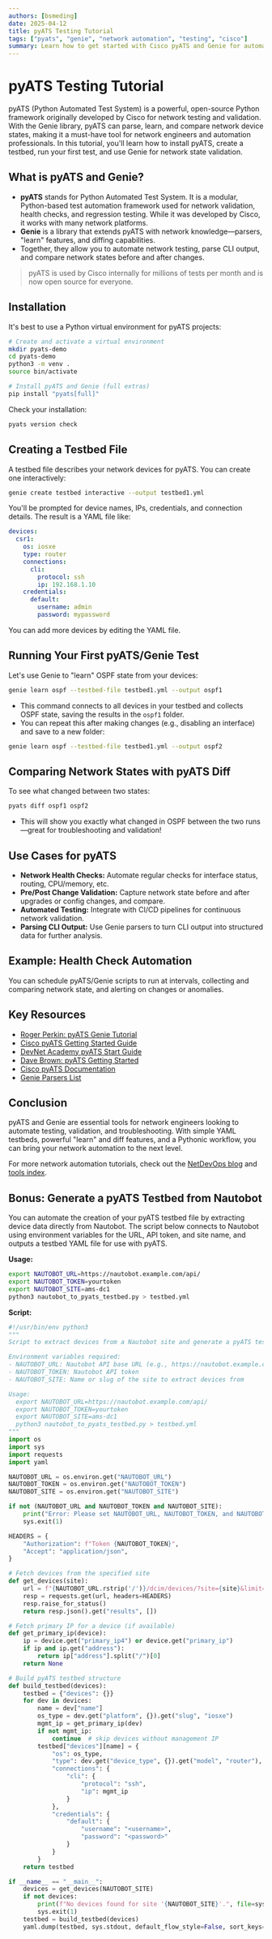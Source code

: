 ```yaml
---
authors: [bsmeding]
date: 2025-04-12
title: pyATS Testing Tutorial
tags: ["pyats", "genie", "network automation", "testing", "cisco"]
summary: Learn how to get started with Cisco pyATS and Genie for automated network testing, validation, and health checks.
---
```


# pyATS Testing Tutorial

pyATS (Python Automated Test System) is a powerful, open-source Python framework originally developed by Cisco for network testing and validation. With the Genie library, pyATS can parse, learn, and compare network device states, making it a must-have tool for network engineers and automation professionals. In this tutorial, you'll learn how to install pyATS, create a testbed, run your first test, and use Genie for network state validation.

<!-- more -->

## What is pyATS and Genie?

- **pyATS** stands for Python Automated Test System. It is a modular, Python-based test automation framework used for network validation, health checks, and regression testing. While it was developed by Cisco, it works with many network platforms.
- **Genie** is a library that extends pyATS with network knowledge—parsers, "learn" features, and diffing capabilities.
- Together, they allow you to automate network testing, parse CLI output, and compare network states before and after changes.

> pyATS is used by Cisco internally for millions of tests per month and is now open source for everyone.

## Installation

It's best to use a Python virtual environment for pyATS projects:

```bash
# Create and activate a virtual environment
mkdir pyats-demo
cd pyats-demo
python3 -m venv .
source bin/activate

# Install pyATS and Genie (full extras)
pip install "pyats[full]"
```

Check your installation:
```bash
pyats version check
```

## Creating a Testbed File

A testbed file describes your network devices for pyATS. You can create one interactively:

```bash
genie create testbed interactive --output testbed1.yml
```

You'll be prompted for device names, IPs, credentials, and connection details. The result is a YAML file like:

```yaml
devices:
  csr1:
    os: iosxe
    type: router
    connections:
      cli:
        protocol: ssh
        ip: 192.168.1.10
    credentials:
      default:
        username: admin
        password: mypassword
```

You can add more devices by editing the YAML file.

## Running Your First pyATS/Genie Test

Let's use Genie to "learn" OSPF state from your devices:

```bash
genie learn ospf --testbed-file testbed1.yml --output ospf1
```

- This command connects to all devices in your testbed and collects OSPF state, saving the results in the `ospf1` folder.
- You can repeat this after making changes (e.g., disabling an interface) and save to a new folder:

```bash
genie learn ospf --testbed-file testbed1.yml --output ospf2
```

## Comparing Network States with pyATS Diff

To see what changed between two states:

```bash
pyats diff ospf1 ospf2
```

- This will show you exactly what changed in OSPF between the two runs—great for troubleshooting and validation!

## Use Cases for pyATS

- **Network Health Checks:** Automate regular checks for interface status, routing, CPU/memory, etc.
- **Pre/Post Change Validation:** Capture network state before and after upgrades or config changes, and compare.
- **Automated Testing:** Integrate with CI/CD pipelines for continuous network validation.
- **Parsing CLI Output:** Use Genie parsers to turn CLI output into structured data for further analysis.

## Example: Health Check Automation

You can schedule pyATS/Genie scripts to run at intervals, collecting and comparing network state, and alerting on changes or anomalies.

## Key Resources

- [Roger Perkin: pyATS Genie Tutorial](https://www.rogerperkin.co.uk/network-automation/pyats/pyats-genie-tutorial/)
- [Cisco pyATS Getting Started Guide](https://developer.cisco.com/docs/pyats-getting-started/)
- [DevNet Academy pyATS Start Guide](https://docs.devnet-academy.com/docs/pyats_start_guide_v22.1/)
- [Dave Brown: pyATS Getting Started](https://davebrownblog.com/2025/03/04/pyats-getting-started/)
- [Cisco pyATS Documentation](https://pubhub.devnetcloud.com/media/pyats/docs/overview/introduction.html)
- [Genie Parsers List](https://pubhub.devnetcloud.com/media/genie-feature-browser/docs/#/parsers)

## Conclusion

pyATS and Genie are essential tools for network engineers looking to automate testing, validation, and troubleshooting. With simple YAML testbeds, powerful "learn" and diff features, and a Pythonic workflow, you can bring your network automation to the next level.

For more network automation tutorials, check out the [NetDevOps blog](/blog/index/) and [tools index](/tools/). 

## Bonus: Generate a pyATS Testbed from Nautobot

You can automate the creation of your pyATS testbed file by extracting device data directly from Nautobot. The script below connects to Nautobot using environment variables for the URL, API token, and site name, and outputs a testbed YAML file for use with pyATS.

**Usage:**
```bash
export NAUTOBOT_URL=https://nautobot.example.com/api/
export NAUTOBOT_TOKEN=yourtoken
export NAUTOBOT_SITE=ams-dc1
python3 nautobot_to_pyats_testbed.py > testbed.yml
```

**Script:**
```python
#!/usr/bin/env python3
"""
Script to extract devices from a Nautobot site and generate a pyATS testbed YAML file.

Environment variables required:
- NAUTOBOT_URL: Nautobot API base URL (e.g., https://nautobot.example.com/api/)
- NAUTOBOT_TOKEN: Nautobot API token
- NAUTOBOT_SITE: Name or slug of the site to extract devices from

Usage:
  export NAUTOBOT_URL=https://nautobot.example.com/api/
  export NAUTOBOT_TOKEN=yourtoken
  export NAUTOBOT_SITE=ams-dc1
  python3 nautobot_to_pyats_testbed.py > testbed.yml
"""
import os
import sys
import requests
import yaml

NAUTOBOT_URL = os.environ.get("NAUTOBOT_URL")
NAUTOBOT_TOKEN = os.environ.get("NAUTOBOT_TOKEN")
NAUTOBOT_SITE = os.environ.get("NAUTOBOT_SITE")

if not (NAUTOBOT_URL and NAUTOBOT_TOKEN and NAUTOBOT_SITE):
    print("Error: Please set NAUTOBOT_URL, NAUTOBOT_TOKEN, and NAUTOBOT_SITE environment variables.", file=sys.stderr)
    sys.exit(1)

HEADERS = {
    "Authorization": f"Token {NAUTOBOT_TOKEN}",
    "Accept": "application/json",
}

# Fetch devices from the specified site
def get_devices(site):
    url = f"{NAUTOBOT_URL.rstrip('/')}/dcim/devices/?site={site}&limit=1000"
    resp = requests.get(url, headers=HEADERS)
    resp.raise_for_status()
    return resp.json().get("results", [])

# Fetch primary IP for a device (if available)
def get_primary_ip(device):
    ip = device.get("primary_ip4") or device.get("primary_ip")
    if ip and ip.get("address"):
        return ip["address"].split("/")[0]
    return None

# Build pyATS testbed structure
def build_testbed(devices):
    testbed = {"devices": {}}
    for dev in devices:
        name = dev["name"]
        os_type = dev.get("platform", {}).get("slug", "iosxe")
        mgmt_ip = get_primary_ip(dev)
        if not mgmt_ip:
            continue  # skip devices without management IP
        testbed["devices"][name] = {
            "os": os_type,
            "type": dev.get("device_type", {}).get("model", "router"),
            "connections": {
                "cli": {
                    "protocol": "ssh",
                    "ip": mgmt_ip
                }
            },
            "credentials": {
                "default": {
                    "username": "<username>",
                    "password": "<password>"
                }
            }
        }
    return testbed

if __name__ == "__main__":
    devices = get_devices(NAUTOBOT_SITE)
    if not devices:
        print(f"No devices found for site '{NAUTOBOT_SITE}'.", file=sys.stderr)
        sys.exit(1)
    testbed = build_testbed(devices)
    yaml.dump(testbed, sys.stdout, default_flow_style=False, sort_keys=False)
``` 